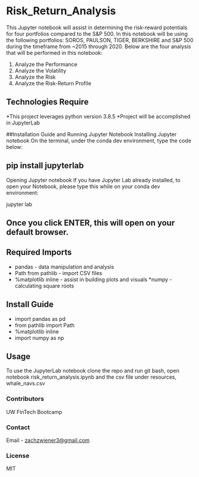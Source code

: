 # Risk_Return_Analysis
This Jupyter notebook will assist in determining the risk-reward potentials for four portfolios compared to the S&P 500. In this notebook will be using the following portfolios:  SOROS, PAULSON, TIGER, BERKSHIRE and S&P 500 during the timeframe from ~2015 through 2020.
Below are the four analysis that will be performed in this notebook: 
1. Analyze the Performance
2. Analyze the Volatility
3. Analyze the Risk 
4. Analyze the Risk-Return Profile

## Technologies Require
*This project leverages python version 3.8.5
*Project will be accomplished in JupyterLab

##Installation Guide and Running Jupyter Notebook
Installing Jupyter notebook
On the terminal, under the conda dev environment, type the code below:

pip install jupyterlab
---

Opening Jupyter notebook
If you have Jupyter Lab already installed, to open your Notebook, please type this while on your conda dev environment:

jupyter lab

Once you click ENTER, this will open on your default browser.
---

## Required Imports
* pandas - data manipulation and analysis
* Path from pathlib - import CSV files
* %matplotlib inline - assist in building plots and visuals
*numpy - calculating  square roots

## Install Guide
* import pandas as pd
* from pathlib import Path
* %matplotlib inline
* import numpy as np

## Usage
To use the JupyterLab notebook clone the repo and run git bash, open notebook risk_return_analysis.ipynb and the  csv file under resources, whale_navs.csv

### Contributors
UW FinTech Bootcamp

### Contact
Email - zachzwiener3@gmail.com

### License
MIT

